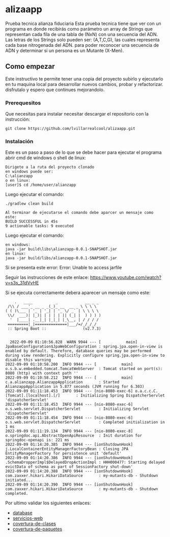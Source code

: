# alizaapp

Prueba tecnica alianza fiduciaria
Esta prueba tecnica tiene que ver con un programa en donde recibirás como parámetro un array de Strings que representan cada fila de una tabla
de (NxN) con una secuencia del ADN. Las letras de los Strings solo pueden ser: (A,T,C,G), las cuales representa cada base nitrogenada del ADN.
para poder reconocer una secuencia de ADN y determinar si un persona es un Mutante (X-Men).

## Como empezar

Este instructivo te permite tener una copia del proyecto subirlo y ejecutarlo en tu maquina local para desarrollar nuevos cambios, probar y refactorizar.
disfrutalo y espero que continues mejorandolo.

### Prerequesitos

Que necesitas para instalar necesitar descargar el repositorio con la instrucción:

```
git clone https://github.com/lvillarrealcool/alizaapp.git
```

### Instalación

Este es un paso a paso de lo que se debe hacer para ejecutar el programa abrir cmd de windows o shell de linux:

```
Dirigete a la ruta del proyecto clonado 
en windows puede ser:
C:\alianzapp
o en linux:
[user]$ cd /home/user/alianzapp 
```
Luego ejecutar el comando:
```
./gradlew clean build

Al terminar de ejecutarse el comando debe aparcer un mensaje como este:
BUILD SUCCESSFUL in 45s
9 actionable tasks: 9 executed
```
Luego ejecutar el comando:
```
en windows:
java -jar build\libs\alianzapp-0.0.1-SNAPSHOT.jar
en linux:
java -jar build/libs/alianzapp-0.0.1-SNAPSHOT.jar
```
Si se presenta este error: 
Error: Unable to access jarfile <path>

Seguir las instrucciones de este enlace: https://www.youtube.com/watch?v=s3s_31dVvHE
  
Si se ejecuta correctamente debera aparecer un mensaje como este:

```
    .   ____          _            __ _ _
 /\\ / ___'_ __ _ _(_)_ __  __ _ \ \ \ \
( ( )\___ | '_ | '_| | '_ \/ _` | \ \ \ \
 \\/  ___)| |_)| | | | | || (_| |  ) ) ) )
  '  |____| .__|_| |_|_| |_\__, | / / / /
 =========|_|==============|___/=/_/_/_/
 :: Spring Boot ::                (v2.7.3)

  
  2022-09-09 01:10:56.828  WARN 9944 --- [           main] JpaBaseConfiguration$JpaWebConfiguration : spring.jpa.open-in-view is enabled by default. Therefore, database queries may be performed during view rendering. Explicitly configure spring.jpa.open-in-view to disable this warning
2022-09-09 01:10:58.200  INFO 9944 --- [           main] o.s.b.w.embedded.tomcat.TomcatWebServer  : Tomcat started on port(s): 8080 (http) with context path ''
2022-09-09 01:10:58.212  INFO 9944 --- [           main] c.a.alianzapp.AlianzappApplication       : Started AlianzappApplication in 5.877 seconds (JVM running for 6.303)
2022-09-09 01:11:18.453  INFO 9944 --- [nio-8080-exec-6] o.a.c.c.C.[Tomcat].[localhost].[/]       : Initializing Spring DispatcherServlet 'dispatcherServlet'
2022-09-09 01:11:18.453  INFO 9944 --- [nio-8080-exec-6] o.s.web.servlet.DispatcherServlet        : Initializing Servlet 'dispatcherServlet'
2022-09-09 01:11:18.454  INFO 9944 --- [nio-8080-exec-6] o.s.web.servlet.DispatcherServlet        : Completed initialization in 1 ms
2022-09-09 01:11:19.134  INFO 9944 --- [nio-8080-exec-8] o.springdoc.api.AbstractOpenApiResource  : Init duration for springdoc-openapi is: 221 ms
2022-09-09 01:14:20.385  INFO 9944 --- [ionShutdownHook] j.LocalContainerEntityManagerFactoryBean : Closing JPA EntityManagerFactory for persistence unit 'default'
2022-09-09 01:14:20.386  INFO 9944 --- [ionShutdownHook] .SchemaDropperImpl$DelayedDropActionImpl : HHH000477: Starting delayed evictData of schema as part of SessionFactory shut-down'
2022-09-09 01:14:20.388  INFO 9944 --- [ionShutdownHook] com.zaxxer.hikari.HikariDataSource       : my-mutants-db - Shutdown initiated...
2022-09-09 01:14:20.390  INFO 9944 --- [ionShutdownHook] com.zaxxer.hikari.HikariDataSource       : my-mutants-db - Shutdown completed.
```
Por ultimo validar los siguientes enlaces:

* [database](http://localhost:8080/h2-console)
* [servicios-web](http://localhost:8080/swagger-ui/index.html)
* [covertura-de-clases](http://localhost:63342/alianzapp/build/reports/jacoco/test/html/index.html)
* [covertura-de-paquetes](http://localhost:63342/alianzapp/build/reports/tests/test/index.html)







